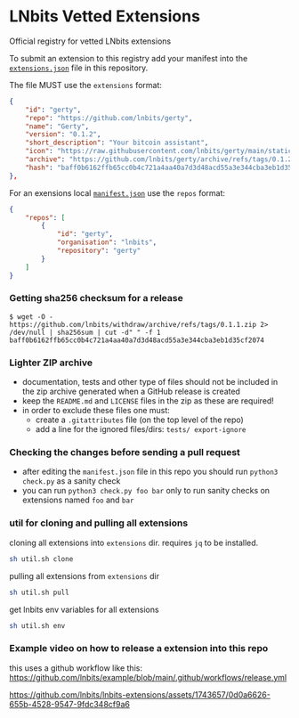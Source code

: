 # LNbits Vetted Extensions

Official registry for vetted LNbits extensions

To submit an extension to this registry add your manifest into the [`extensions.json`](extensions.json) file in this repository.

The file MUST use the `extensions` format:

```json
{
    "id": "gerty",
    "repo": "https://github.com/lnbits/gerty",
    "name": "Gerty",
    "version": "0.1.2",
    "short_description": "Your bitcoin assistant",
    "icon": "https://raw.githubusercontent.com/lnbits/gerty/main/static/gerty.png",
    "archive": "https://github.com/lnbits/gerty/archive/refs/tags/0.1.2.zip",
    "hash": "baff0b6162ffb65cc0b4c721a4aa40a7d3d48acd55a3e344cba3eb1d35cf2074"
},
```

For an exensions local [`manifest.json`](https://github.com/lnbits/gerty/blob/main/manifest.json) use the `repos` format:

```json
{
    "repos": [
        {
            "id": "gerty",
            "organisation": "lnbits",
            "repository": "gerty"
        }
    ]
}
```

### Getting sha256 checksum for a release

```console
$ wget -O - https://github.com/lnbits/withdraw/archive/refs/tags/0.1.1.zip 2> /dev/null | sha256sum | cut -d" " -f 1
baff0b6162ffb65cc0b4c721a4aa40a7d3d48acd55a3e344cba3eb1d35cf2074
```

### Lighter ZIP archive

-   documentation, tests and other type of files should not be included in the zip archive generated when a GitHub release is created
-   keep the `README.md` and `LICENSE` files in the zip as these are required!
-   in order to exclude these files one must:
    -   create a `.gitattributes` file (on the top level of the repo)
    -   add a line for the ignored files/dirs: `tests/ export-ignore`

### Checking the changes before sending a pull request

-   after editing the `manifest.json` file in this repo you should run `python3 check.py` as a sanity check
-   you can run `python3 check.py foo bar` only to run sanity checks on extensions named `foo` and `bar`

### util for cloning and pulling all extensions

cloning all extensions into `extensions` dir. requires `jq` to be installed.

```sh
sh util.sh clone
```

pulling all extensions from `extensions` dir

```sh
sh util.sh pull
```

get lnbits env variables for all extensions

```sh
sh util.sh env
```

### Example video on how to release a extension into this repo

this uses a github workflow like this: https://github.com/lnbits/example/blob/main/.github/workflows/release.yml

https://github.com/lnbits/lnbits-extensions/assets/1743657/0d0a6626-655b-4528-9547-9fdc348cf9a6
